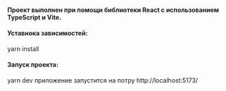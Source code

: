 #### Проект выполнен при помощи библиотеки React с использованием TypeScript и Vite.

#### Уставнока зависимостей:<br>

yarn install<br>


#### Запуск проекта:<br> 

yarn dev приложение запустится на потру http://localhost:5173/<br>